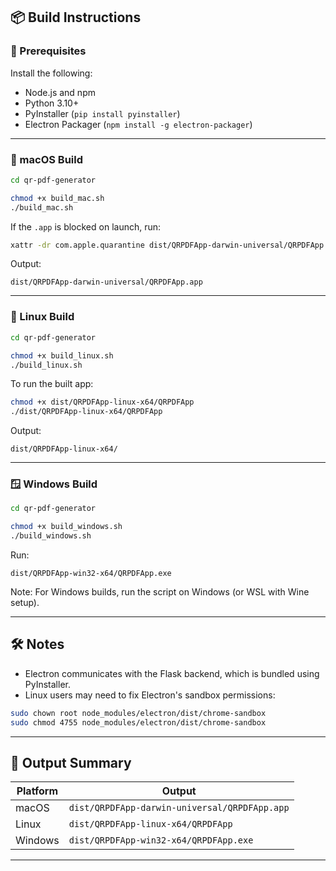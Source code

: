 ## 📦 Build Instructions

### 🧠 Prerequisites

Install the following:

- Node.js and npm
- Python 3.10+
- PyInstaller (`pip install pyinstaller`)
- Electron Packager (`npm install -g electron-packager`)

---

### 🍏 macOS Build

```bash
cd qr-pdf-generator

chmod +x build_mac.sh
./build_mac.sh
````

If the `.app` is blocked on launch, run:

```bash
xattr -dr com.apple.quarantine dist/QRPDFApp-darwin-universal/QRPDFApp.app
```

Output:

```
dist/QRPDFApp-darwin-universal/QRPDFApp.app
```

---

### 🐧 Linux Build

```bash
cd qr-pdf-generator

chmod +x build_linux.sh
./build_linux.sh
```

To run the built app:

```bash
chmod +x dist/QRPDFApp-linux-x64/QRPDFApp
./dist/QRPDFApp-linux-x64/QRPDFApp
```

Output:

```
dist/QRPDFApp-linux-x64/
```

---

### 🪟 Windows Build

```bash
cd qr-pdf-generator

chmod +x build_windows.sh
./build_windows.sh
```

Run:

```
dist/QRPDFApp-win32-x64/QRPDFApp.exe
```

Note: For Windows builds, run the script on Windows (or WSL with Wine setup).

---

## 🛠️ Notes

* Electron communicates with the Flask backend, which is bundled using PyInstaller.
* Linux users may need to fix Electron's sandbox permissions:

```bash
sudo chown root node_modules/electron/dist/chrome-sandbox
sudo chmod 4755 node_modules/electron/dist/chrome-sandbox
```

---

## 📁 Output Summary

| Platform | Output                                        |
| -------- | --------------------------------------------- |
| macOS    | `dist/QRPDFApp-darwin-universal/QRPDFApp.app` |
| Linux    | `dist/QRPDFApp-linux-x64/QRPDFApp`            |
| Windows  | `dist/QRPDFApp-win32-x64/QRPDFApp.exe`        |

---


